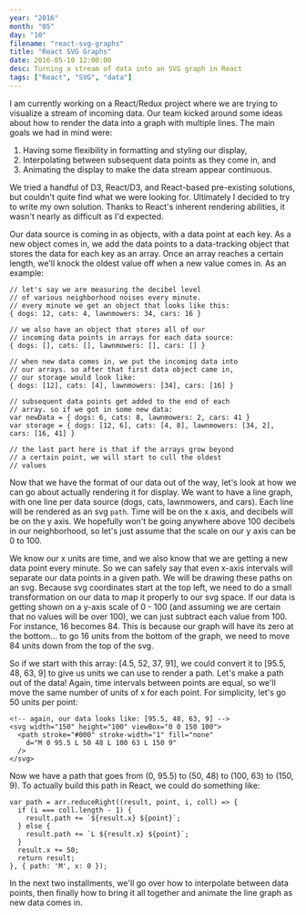 ```yaml
---
year: "2016"
month: "05"
day: "10"
filename: "react-svg-graphs"
title: "React SVG Graphs"
date: 2016-05-10 12:00:00
desc: Turning a stream of data into an SVG graph in React
tags: ["React", "SVG", "data"]
---
```


I am currently working on a React/Redux project where we are trying to visualize a stream of incoming data. Our team kicked around some ideas about how to render the data into a graph with multiple lines. The main goals we had in mind were: 

1. Having some flexibility in formatting and styling our display, 
2. Interpolating between subsequent data points as they come in, and 
3. Animating the display to make the data stream appear continuous.

We tried a handful of D3, React/D3, and React-based pre-existing solutions, but couldn't quite find what we were looking for. Ultimately I decided to try to write my own solution. Thanks to React's inherent rendering abilities, it wasn't nearly as difficult as I'd expected.

Our data source is coming in as objects, with a data point at each key. As a new object comes in, we add the data points to a data-tracking object that stores the data for each key as an array. Once an array reaches a certain length, we'll knock the oldest value off when a new value comes in. As an example:

```
// let's say we are measuring the decibel level
// of various neighborhood noises every minute.
// every minute we get an object that looks like this:
{ dogs: 12, cats: 4, lawnmowers: 34, cars: 16 }

// we also have an object that stores all of our
// incoming data points in arrays for each data source:
{ dogs: [], cats: [], lawnmowers: [], cars: [] }

// when new data comes in, we put the incoming data into
// our arrays. so after that first data object came in,
// our storage would look like:
{ dogs: [12], cats: [4], lawnmowers: [34], cars: [16] }

// subsequent data points get added to the end of each
// array. so if we got in some new data:
var newData = { dogs: 6, cats: 8, lawnmowers: 2, cars: 41 }
var storage = { dogs: [12, 6], cats: [4, 8], lawnmowers: [34, 2], cars: [16, 41] }

// the last part here is that if the arrays grow beyond
// a certain point, we will start to cull the oldest
// values
```

Now that we have the format of our data out of the way, let's look at how we can go about actually rendering it for display. We want to have a line graph, with one line per data source (dogs, cats, lawnmowers, and cars). Each line will be rendered as an svg `path`. Time will be on the x axis, and decibels will be on the y axis. We hopefully won't be going anywhere above 100 decibels in our neighborhood, so let's just assume that the scale on our y axis can be 0 to 100.

We know our x units are time, and we also know that we are getting a new data point every minute. So we can safely say that even x-axis intervals will separate our data points in a given path. We will be drawing these paths on an svg. Because svg coordinates start at the top left, we need to do a small transformation on our data to map it properly to our svg space. If our data is getting shown on a y-axis scale of 0 - 100 (and assuming we are certain that no values will be over 100), we can just subtract each value from 100. For instance, 16 becomes 84. This is because our graph will have its zero at the bottom... to go 16 units from the bottom of the graph, we need to move 84 units down from the top of the svg. 

So if we start with this array: [4.5, 52, 37, 91], we could convert it to [95.5, 48, 63, 9] to give us units we can use to render a path. Let's make a path out of the data! Again, time intervals between points are equal, so we'll move the same number of units of x for each point. For simplicity, let's go 50 units per point:

```
<!-- again, our data looks like: [95.5, 48, 63, 9] -->
<svg width="150" height="100" viewBox="0 0 150 100">
  <path stroke="#000" stroke-width="1" fill="none"
    d="M 0 95.5 L 50 48 L 100 63 L 150 9"
  />
</svg>
```

Now we have a path that goes from (0, 95.5) to (50, 48) to (100, 63) to (150, 9). To actually build this path in React, we could do something like:

```
var path = arr.reduceRight((result, point, i, coll) => {
  if (i === coll.length - 1) {
    result.path += `${result.x} ${point}`;
  } else {
    result.path += `L ${result.x} ${point}`;
  }
  result.x += 50;
  return result;
}, { path: 'M', x: 0 });
```

In the next two installments, we'll go over how to interpolate between data points, then finally how to bring it all together and animate the line graph as new data comes in.